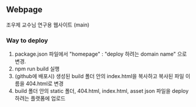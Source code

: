 ## Webpage

조우제 교수님 연구용 웹사이트 (main)

### Way to deploy

1. package.json 파일에서 "homepage" : "deploy 하려는 domain name" 으로 변경.
2. npm run build 실행
3. (github에 배포시) 생성된 build 폴더 안의 index.html을 복사하고 복사된 파일 이름을 404.html로 변경
4. build 폴더 안의 static 폴더, 404.html, index.html, asset json 파일을 deploy하려는 플랫폼에 업로드
